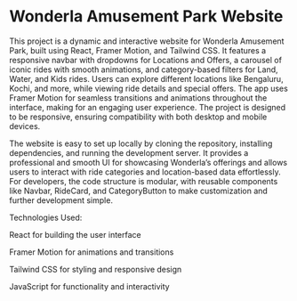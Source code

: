 # Wonderla Amusement Park Website

This project is a dynamic and interactive website for Wonderla Amusement Park, built using React, Framer Motion, and Tailwind CSS. It features a responsive navbar with dropdowns for Locations and Offers, a carousel of iconic rides with smooth animations, and category-based filters for Land, Water, and Kids rides. Users can explore different locations like Bengaluru, Kochi, and more, while viewing ride details and special offers. The app uses Framer Motion for seamless transitions and animations throughout the interface, making for an engaging user experience. The project is designed to be responsive, ensuring compatibility with both desktop and mobile devices.

The website is easy to set up locally by cloning the repository, installing dependencies, and running the development server. It provides a professional and smooth UI for showcasing Wonderla’s offerings and allows users to interact with ride categories and location-based data effortlessly. For developers, the code structure is modular, with reusable components like Navbar, RideCard, and CategoryButton to make customization and further development simple.

Technologies Used:

React for building the user interface

Framer Motion for animations and transitions

Tailwind CSS for styling and responsive design

JavaScript for functionality and interactivity

